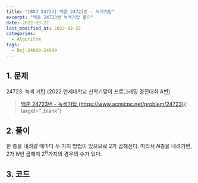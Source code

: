 ```yaml
---
title: "[BOJ 24723] 백준 24723번 - 녹색거탑"
excerpt: "백준 24723번 녹색거탑 풀이"
date: 2022-03-22
last_modified_at: 2022-03-22
categories:
  - Algorithm
tags:
  - boj-24000-24999
---
```


## 1. 문제
$24723$. 녹색 거탑 (2022 연세대학교 신학기맞이 프로그래밍 경진대회 A번)

> [백준 24723번 - 녹색거탑 (https://www.acmicpc.net/problem/24723)](https://www.acmicpc.net/problem/24723){: target="_blank"}

## 2. 풀이

한 층을 내려갈 때마다 두 가지 방법이 있으므로 $2$가 곱해진다. 따라서 $N$층을 내려가면, $2$가 $N$번 곱해져 $2^N$가지의 경우의 수가 있다.

## 3. 코드

<script src="https://gist.github.com/BurningFalls/c616c6135f58c19530da0dce9c40cafa.js"></script>
